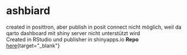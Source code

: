 # ashbiard

created in posittron, aber publish in posit connect nicht möglich, weil da qarto dashboard mit shiny server nicht unterstützt wird <br>
Created in RStudio und publisher in shinyapps.io **Repo** [here](https://github.com/sultanovf/uzbinde){target="_blank"}
